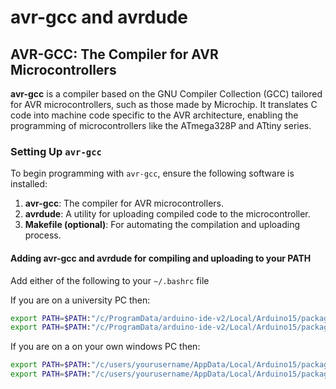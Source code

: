 
# avr-gcc and avrdude

## AVR-GCC: The Compiler for AVR Microcontrollers

**avr-gcc** is a compiler based on the GNU Compiler Collection (GCC) tailored for AVR microcontrollers, such as those made by Microchip. It translates C code into machine code specific to the AVR architecture, enabling the programming of microcontrollers like the ATmega328P and ATtiny series.

### Setting Up `avr-gcc`

To begin programming with `avr-gcc`, ensure the following software is installed:

1. **avr-gcc**: The compiler for AVR microcontrollers.
2. **avrdude**: A utility for uploading compiled code to the microcontroller.
3. **Makefile (optional)**: For automating the compilation and uploading process.

#### Adding avr-gcc and avrdude for compiling and uploading to your PATH

Add either of the following to your `~/.bashrc` file 

If you are on a university PC then:

```bash
export PATH=$PATH:"/c/ProgramData/arduino-ide-v2/Local/Arduino15/packages/arduino/tools/avr-gcc/7.3.0-atmel3.6.1-arduino7/bin"
export PATH=$PATH:"/c/ProgramData/arduino-ide-v2/Local/Arduino15/packages/arduino/tools/avr-dude/6.3.0-arduino17/bin"
```

If you are on a on your own windows PC then:


```bash
export PATH=$PATH:"/c/users/yourusername/AppData/Local/Arduino15/packages/arduino/tools/avr-gcc/7.3.0-atmel3.6.1-arduino7/bin"
export PATH=$PATH:"/c/users/yourusername/AppData/Local/Arduino15/packages/arduino/tools/avr-dude/6.3.0-arduino17/bin"
```
